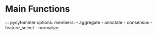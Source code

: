 # Main Functions

<!-- prettier-ignore-start -->
<!-- mkdocs block -->

::: pycytominer
    options:
      members: 
        - aggregate
        - annotate
        - consensus
        - feature_select
        - normalize

<!-- mkdocs block END -->
<!-- prettier-ignore-end -->
